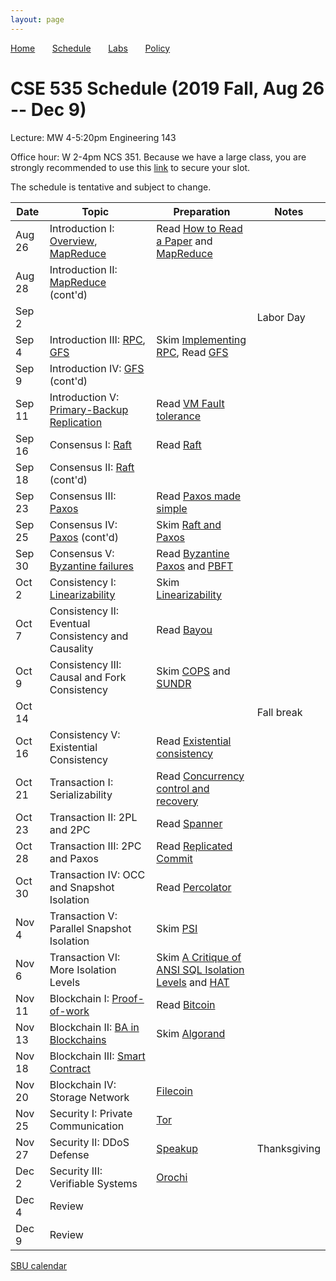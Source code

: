 ```yaml
---
layout: page
---
```


[Home](.) &nbsp; &nbsp; &nbsp;
[Schedule](./schedule.html) &nbsp; &nbsp; &nbsp;
[Labs](./labs.html) &nbsp; &nbsp; &nbsp;
[Policy](./policy.html)

# CSE 535 Schedule (2019 Fall, Aug 26 -- Dec 9)

Lecture: MW 4-5:20pm Engineering 143 

Office hour: W 2-4pm NCS 351. Because we have a large class, you are strongly recommended to use this [link](https://calendly.com/shuaimu/officehour) to secure your slot. 

The schedule is tentative and subject to change.

| Date   | Topic &nbsp;                                                                   | Preparation                                                                                    | Notes        |
|--------|--------------------------------------------------------------------------------|------------------------------------------------------------------------------------------------|--------------|
| Aug 26 | Introduction I: [Overview](notes/overview.md), [MapReduce](notes/mapreduce.md) | Read [How to Read a Paper](readings/paper-reading.pdf) and [MapReduce](readings/mapreduce.pdf) |              |
| Aug 28 | Introduction II: [MapReduce](notes/mapreduce.md) (cont'd)                      |                                                                                                |              |
| Sep 2  |                                                                                |                                                                                                | Labor Day    |
| Sep 4  | Introduction III: [RPC](notes/rpc.md), [GFS](notes/gfs.md)                     | Skim [Implementing RPC](readings/rpc.pdf), Read [GFS](readings/gfs.pdf)                        |              |
| Sep 9  | Introduction IV: [GFS](notes/gfs.md) (cont'd)                                  |                                                                                                |              |
| Sep 11 | Introduction V: [Primary-Backup Replication](notes/vmft.md)                    | Read [VM Fault tolerance](readings/vm-ft.pdf)                                                  |              |
| Sep 16 | Consensus I: [Raft](notes/raft.md)                                             | Read [Raft](readings/raft.pdf)                                                                 |              |
| Sep 18 | Consensus II: [Raft](notes/raft.md) (cont'd)                                   |                                                                                                |              |
| Sep 23 | Consensus III: [Paxos](notes/paxos.md)                                         | Read [Paxos made simple](readings/paxos.pdf)                                                   |              |
| Sep 25 | Consensus IV: [Paxos](notes/paxos.md) (cont'd)                                 | Skim [Raft and Paxos](readings/raft-paxos.pdf)                                                 |              |
| Sep 30 | Consensus V: [Byzantine failures](notes/byz.md)                                | Read [Byzantine Paxos](readings/byzpaxos.pdf) and [PBFT](readings/pbft.pdf)                    |              |
| Oct 2  | Consistency I: [Linearizability](notes/linear.md)                              | Skim [Linearizability](readings/linearizability.pdf)                                           |              |
| Oct 7  | Consistency II: Eventual Consistency and Causality                             | Read [Bayou](readings/bayou.pdf)                                                               |              |
| Oct 9  | Consistency III: Causal and Fork Consistency                                   | Skim [COPS](readings/cops.pdf) and [SUNDR](readings/sundr.pdf)                                 |              |
| Oct 14 |                                                                                |                                                                                                | Fall break   |
| Oct 16 | Consistency V: Existential Consistency                                         | Read [Existential consistency](readings/existential.pdf)                                       |              |
| Oct 21 | Transaction I: Serializability                                                 | Read [Concurrency control and recovery](readings/franklin97concurrency.pdf)                    |              |
| Oct 23 | Transaction II: 2PL and 2PC                                                    | Read [Spanner](readings/spanner.pdf)                                                           |              |
| Oct 28 | Transaction III: 2PC and Paxos                                                 | Read [Replicated Commit](readings/rc.pdf)                                                      |              |
| Oct 30 | Transaction IV: OCC and Snapshot Isolation                                     | Read [Percolator](readings/percolator.pdf)                                                     |              |
| Nov 4  | Transaction V: Parallel Snapshot Isolation                                     | Skim [PSI](readings/psi.pdf)                                                                   |              |
| Nov 6  | Transaction VI: More Isolation Levels                                          | Skim [A Critique of ANSI SQL Isolation Levels](readings/si.pdf) and [HAT](readings/hat.pdf)    |              |
| Nov 11 | Blockchain I: [Proof-of-work](notes/bitcoin.md)                                | Read [Bitcoin](readings/bitcoin.pdf)                                                           |              |
| Nov 13 | Blockchain II: [BA in Blockchains](notes/algorand.md)                          | Skim [Algorand](readings/algorand.pdf)                                                         |              |
| Nov 18 | Blockchain III: [Smart Contract](notes/smartcontract.md)                       |                                                                                                |              |
| Nov 20 | Blockchain IV: Storage Network                                                 | [Filecoin](readings/filecoin.pdf)                                                              |              |
| Nov 25 | Security I: Private Communication                                              | [Tor](readings/tor.pdf)                                                                        |              |
| Nov 27 | Security II: DDoS Defense                                                      | [Speakup](readings/speakup.pdf)                                                                | Thanksgiving |
| Dec 2  | Security III: Verifiable Systems                                               | [Orochi](readings/orochi.pdf)                                                                  |              |
| Dec 4  | Review                                                                         |                                                                                                |              |
| Dec 9  | Review                                                                         |                                                                                                |              |





[SBU calendar](https://www.stonybrook.edu/commcms/registrar/calendars/_ucalcontent/fall19summer20.php)
